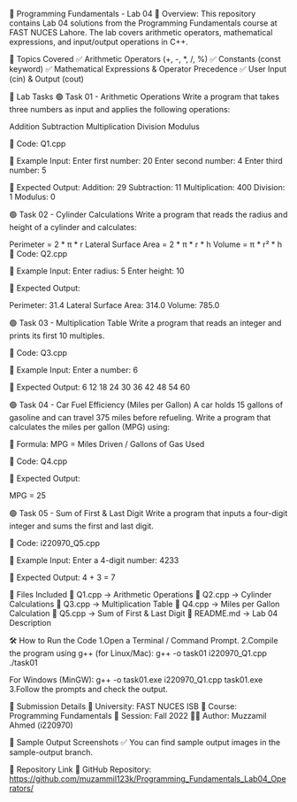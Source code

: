 🚀 Programming Fundamentals - Lab 04
📌 Overview:
This repository contains Lab 04 solutions from the Programming Fundamentals course at FAST NUCES Lahore.
The lab covers arithmetic operators, mathematical expressions, and input/output operations in C++.

📂 Topics Covered
✅ Arithmetic Operators (+, -, *, /, %)
✅ Constants (const keyword)
✅ Mathematical Expressions & Operator Precedence
✅ User Input (cin) & Output (cout)

📝 Lab Tasks
🟢 Task 01 - Arithmetic Operations
Write a program that takes three numbers as input and applies the following operations:

Addition
Subtraction
Multiplication
Division
Modulus

📌 Code: Q1.cpp

📌 Example Input:
Enter first number: 20
Enter second number: 4
Enter third number: 5

📌 Expected Output:
Addition: 29
Subtraction: 11
Multiplication: 400
Division: 1
Modulus: 0

🟢 Task 02 - Cylinder Calculations
Write a program that reads the radius and height of a cylinder and calculates:

Perimeter = 2 * π * r
Lateral Surface Area = 2 * π * r * h
Volume = π * r² * h
📌 Code: Q2.cpp

📌 Example Input:
Enter radius: 5
Enter height: 10

📌 Expected Output:

Perimeter: 31.4
Lateral Surface Area: 314.0
Volume: 785.0


🟢 Task 03 - Multiplication Table
Write a program that reads an integer and prints its first 10 multiples.

📌 Code: Q3.cpp

📌 Example Input:
Enter a number: 6

📌 Expected Output:
6
12
18
24
30
36
42
48
54
60

🟢 Task 04 - Car Fuel Efficiency (Miles per Gallon)
A car holds 15 gallons of gasoline and can travel 375 miles before refueling.
Write a program that calculates the miles per gallon (MPG) using:

📌 Formula:
MPG = Miles Driven / Gallons of Gas Used

📌 Code: Q4.cpp

📌 Expected Output:

MPG = 25


🟢 Task 05 - Sum of First & Last Digit
Write a program that inputs a four-digit integer and sums the first and last digit.

📌 Code: i220970_Q5.cpp

📌 Example Input:
Enter a 4-digit number: 4233

📌 Expected Output:
4 + 3 = 7


📂 Files Included
📄 Q1.cpp → Arithmetic Operations
📄 Q2.cpp → Cylinder Calculations
📄 Q3.cpp → Multiplication Table
📄 Q4.cpp → Miles per Gallon Calculation
📄 Q5.cpp → Sum of First & Last Digit
📄 README.md → Lab 04 Description


🛠️ How to Run the Code
1.Open a Terminal / Command Prompt.
2.Compile the program using g++ (for Linux/Mac):
  g++ -o task01 i220970_Q1.cpp
  ./task01
  
  For Windows (MinGW):
  g++ -o task01.exe i220970_Q1.cpp
  task01.exe
3.Follow the prompts and check the output.


📅 Submission Details
📍 University: FAST NUCES ISB
📍 Course: Programming Fundamentals
📍 Session: Fall 2022
👨‍💻 Author: Muzzamil Ahmed (i220970)


📌 Sample Output Screenshots
✅ You can find sample output images in the sample-output branch.


🔗 Repository Link
📌 GitHub Repository: https://github.com/muzammil123k/Programming_Fundamentals_Lab04_Operators/

